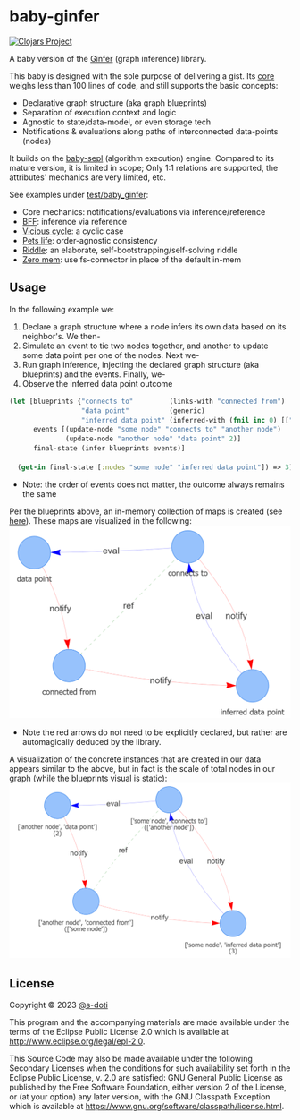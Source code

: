 # baby-ginfer

[![Clojars Project](https://img.shields.io/clojars/v/com.github.s-doti/baby-ginfer.svg)](https://clojars.org/com.github.s-doti/baby-ginfer)

A baby version of the [Ginfer](https://github.com/s-doti/ginfer) (graph inference) library.

This baby is designed with the sole purpose of delivering a gist.
Its [core](src/baby_ginfer/core.clj) weighs less than 100 lines of code, and still supports the basic concepts:
- Declarative graph structure (aka graph blueprints)
- Separation of execution context and logic
- Agnostic to state/data-model, or even storage tech
- Notifications & evaluations along paths of interconnected data-points (nodes)

It builds on the [baby-sepl](https://github.com/s-doti/baby-sepl) (algorithm execution) engine.
Compared to its mature version, it is limited in scope;
Only 1:1 relations are supported, the attributes' mechanics are very limited, etc.

See examples under [test/baby_ginfer](test/baby_ginfer):
- Core mechanics: notifications/evaluations via inference/reference
- [BFF](test/baby_ginfer/t_bff.clj): inference via reference
- [Vicious cycle](test/baby_ginfer/t_vicious_cycle.clj): a cyclic case
- [Pets life](test/baby_ginfer/t_pets_life.clj): order-agnostic consistency
- [Riddle](test/baby_ginfer/t_riddle.clj): an elaborate, self-bootstrapping/self-solving riddle
- [Zero mem](test/baby_ginfer/t_zero_mem.clj): use fs-connector in place of the default in-mem

## Usage

In the following example we: 
1. Declare a graph structure where 
a node infers its own data based on its neighbor's. We then-
2. Simulate an event to tie two nodes together, 
and another to update some data point per one of the nodes. Next we-
3. Run graph inference, injecting the declared graph structure (aka blueprints)
and the events. Finally, we-
4. Observe the inferred data point outcome 
```clojure
(let [blueprints {"connects to"         (links-with "connected from")
                  "data point"          (generic)
                  "inferred data point" (inferred-with (fnil inc 0) [["connects to" "data point"]])}
      events [(update-node "some node" "connects to" "another node")
              (update-node "another node" "data point" 2)]
      final-state (infer blueprints events)]

  (get-in final-state [:nodes "some node" "inferred data point"]) => 3)
```
* Note: the order of events does not matter, the outcome always remains the same

Per the blueprints above, an in-memory collection of maps is created (see [here](test/baby_ginfer/t_raw.clj)). 
These maps are visualized in the following:
![Blueprints Visualized](resources/blueprints.png "Blueprints Visualized")
* Note the red arrows do not need to be explicitly declared, but rather are automagically deduced by the library.

A visualization of the concrete instances that are created in our data appears similar to the above, 
but in fact is the scale of total nodes in our graph (while the blueprints visual is static):
![Concrete Instances Visualized](resources/instances.png "Concrete Instances Visualized")

## License

Copyright © 2023 [@s-doti](https://github.com/s-doti)

This program and the accompanying materials are made available under the
terms of the Eclipse Public License 2.0 which is available at
http://www.eclipse.org/legal/epl-2.0.

This Source Code may also be made available under the following Secondary
Licenses when the conditions for such availability set forth in the Eclipse
Public License, v. 2.0 are satisfied: GNU General Public License as published by
the Free Software Foundation, either version 2 of the License, or (at your
option) any later version, with the GNU Classpath Exception which is available
at https://www.gnu.org/software/classpath/license.html.
